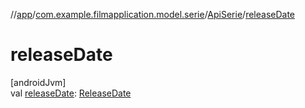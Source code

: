 //[app](../../../index.md)/[com.example.filmapplication.model.serie](../index.md)/[ApiSerie](index.md)/[releaseDate](release-date.md)

# releaseDate

[androidJvm]\
val [releaseDate](release-date.md): [ReleaseDate](../../[root]/-release-date/index.md)
